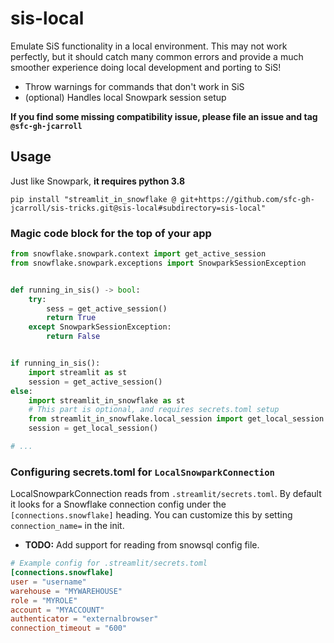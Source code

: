 # sis-local

Emulate SiS functionality in a local environment. This may not work perfectly, but it should catch many common errors
and provide a much smoother experience doing local development and porting to SiS!

- Throw warnings for commands that don't work in SiS
- (optional) Handles local Snowpark session setup

**If you find some missing compatibility issue, please file an issue and tag `@sfc-gh-jcarroll`**

## Usage

Just like Snowpark, **it requires python 3.8**

```shell
pip install "streamlit_in_snowflake @ git+https://github.com/sfc-gh-jcarroll/sis-tricks.git@sis-local#subdirectory=sis-local"
```

### Magic code block for the top of your app

```python
from snowflake.snowpark.context import get_active_session
from snowflake.snowpark.exceptions import SnowparkSessionException


def running_in_sis() -> bool:
    try:
        sess = get_active_session()
        return True
    except SnowparkSessionException:
        return False


if running_in_sis():
    import streamlit as st
    session = get_active_session()
else:
    import streamlit_in_snowflake as st
    # This part is optional, and requires secrets.toml setup
    from streamlit_in_snowflake.local_session import get_local_session
    session = get_local_session()

# ...
```

### Configuring secrets.toml for `LocalSnowparkConnection`

LocalSnowparkConnection reads from `.streamlit/secrets.toml`. By default it looks for
a Snowflake connection config under the `[connections.snowflake]` heading. You can
customize this by setting `connection_name=` in the init.

- **TODO:** Add support for reading from snowsql config file.

```toml
# Example config for .streamlit/secrets.toml
[connections.snowflake]
user = "username"
warehouse = "MYWAREHOUSE"
role = "MYROLE"
account = "MYACCOUNT"
authenticator = "externalbrowser"
connection_timeout = "600"
```
